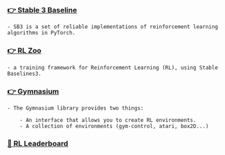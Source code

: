 ### [👉 Stable 3 Baseline](https://stable-baselines3.readthedocs.io/en/master/)
    - SB3 is a set of reliable implementations of reinforcement learning algorithms in PyTorch.

### [👉 RL Zoo](https://github.com/DLR-RM/rl-baselines3-zoo)
    - a training framework for Reinforcement Learning (RL), using Stable Baselines3.

### [👉 Gymnasium](https://gymnasium.farama.org/)
    - The Gymnasium library provides two things:

        - An interface that allows you to create RL environments.
        - A collection of environments (gym-control, atari, box2D...)

### [🤗 RL Leaderboard](https://huggingface.co/spaces/huggingface-projects/Deep-Reinforcement-Learning-Leaderboard)